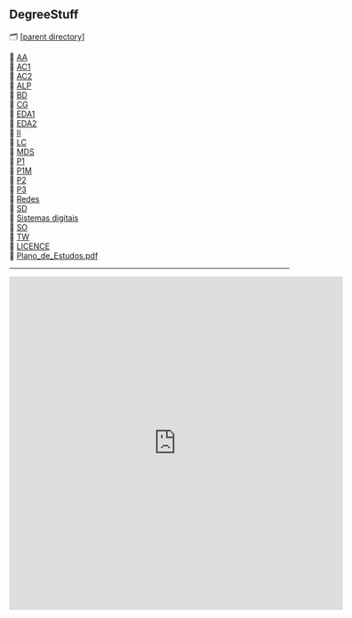 ## DegreeStuff 
🗂 [[parent directory]](..)  
  

📂 [AA](AA)  
📂 [AC1](AC1)  
📂 [AC2](AC2)  
📂 [ALP](ALP)  
📂 [BD](BD)  
📂 [CG](CG)  
📂 [EDA1](EDA1)  
📂 [EDA2](EDA2)  
📂 [II](II)  
📂 [LC](LC)  
📂 [MDS](MDS)  
📂 [P1](P1)  
📂 [P1M](P1M)  
📂 [P2](P2)  
📂 [P3](P3)  
📂 [Redes](Redes)  
📂 [SD](SD)  
📂 [Sistemas digitais](Sistemas%20digitais)  
📂 [SO](SO)   
📂 [TW](TW)  
🔑 [LICENCE](LICENSE)    
📄 [Plano_de_Estudos.pdf ](Plano_de_Estudos.pdf)  

---


<iframe width="600" height="600" src="https://ionicabizau.github.io/github-profile-languages/api.html?Gbarradas/degreeStuff" frameborder="0"></iframe>
<link rel="icon" href="/uevora.png" />
